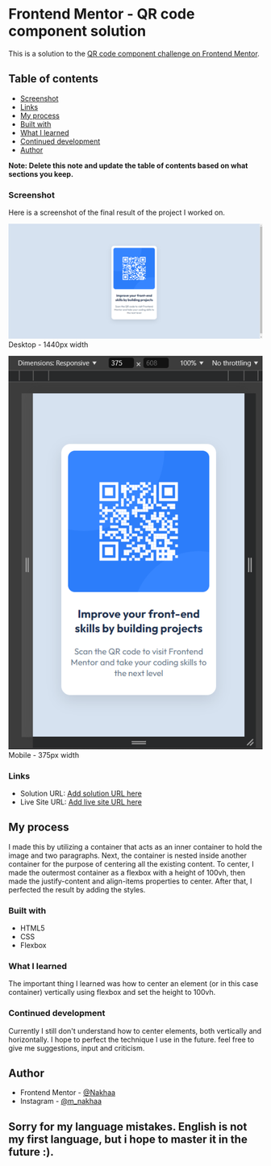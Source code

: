 # Frontend Mentor - QR code component solution

This is a solution to the [QR code component challenge on Frontend Mentor](https://www.frontendmentor.io/challenges/qr-code-component-iux_sIO_H).

## Table of contents

  - [Screenshot](#screenshot)
  - [Links](#links)
  - [My process](#my-process)
  - [Built with](#built-with)
  - [What I learned](#what-i-learned)
  - [Continued development](#continued-development)
  - [Author](#author)

**Note: Delete this note and update the table of contents based on what sections you keep.**

### Screenshot

Here is a screenshot of the final result of the project I worked on.

![](./screenshots/desktop-1440.png)
Desktop - 1440px width

![](./screenshots/mobile-375.png)
Mobile - 375px width

### Links

- Solution URL: [Add solution URL here](https://your-solution-url.com)
- Live Site URL: [Add live site URL here](https://your-live-site-url.com)

## My process

I made this by utilizing a container that acts as an inner container to hold the image and two paragraphs. Next, the container is nested inside another container for the purpose of centering all the existing content. To center, I made the outermost container as a flexbox with a height of 100vh, then made the justify-content and align-items properties to center. After that, I perfected the result by adding the styles.

### Built with

- HTML5
- CSS
- Flexbox

### What I learned

The important thing I learned was how to center an element (or in this case container) vertically using flexbox and set the height to 100vh.

### Continued development

Currently I still don't understand how to center elements, both vertically and horizontally. I hope to perfect the technique I use in the future. feel free to give me suggestions, input and criticism.

## Author

- Frontend Mentor - [@Nakhaa](https://www.frontendmentor.io/profile/nakhaa)
- Instagram - [@m_nakhaa](https://www.twitter.com/m_nakhaa)

## Sorry for my language mistakes. English is not my first language, but i hope to master it in the future :).